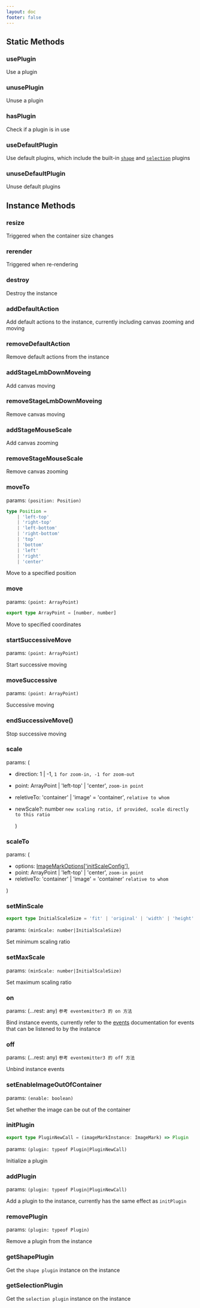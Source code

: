 ```yaml
---
layout: doc
footer: false
---
```


## Static Methods

### usePlugin

Use a plugin

### unusePlugin

Unuse a plugin

### hasPlugin

Check if a plugin is in use

### useDefaultPlugin

Use default plugins, which include the built-in [`shape`](/en/api/plugin/shape) and [`selection`](/en/api/plugin/selection) plugins

### unuseDefaultPlugin

Unuse default plugins

## Instance Methods

### resize

Triggered when the container size changes

### rerender

Triggered when re-rendering

### destroy

Destroy the instance

### addDefaultAction

Add default actions to the instance, currently including canvas zooming and moving

### removeDefaultAction

Remove default actions from the instance

### addStageLmbDownMoveing

Add canvas moving

### removeStageLmbDownMoveing

Remove canvas moving

### addStageMouseScale

Add canvas zooming

### removeStageMouseScale

Remove canvas zooming

### moveTo

params: `(position: Position)`

```ts
type Position =
	| 'left-top'
	| 'right-top'
	| 'left-bottom'
	| 'right-bottom'
	| 'top'
	| 'bottom'
	| 'left'
	| 'right'
	| 'center'
```

Move to a specified position

### move

params: `(point: ArrayPoint)`

```ts
export type ArrayPoint = [number, number]
```

Move to specified coordinates

### startSuccessiveMove

params: `(point: ArrayPoint)`

Start successive moving

### moveSuccessive

params: `(point: ArrayPoint)`

Successive moving

### endSuccessiveMove()

Stop successive moving

### scale

params: (

- direction: 1 | -1, `1 for zoom-in, -1 for zoom-out`
- point: ArrayPoint | 'left-top' | 'center', `zoom-in point`
- reletiveTo: 'container' | 'image' = 'container', `relative to whom`
- newScale?: number `new scaling ratio, if provided, scale directly to this ratio`

  )

### scaleTo

params: (

- options: [ImageMarkOptions['initScaleConfig']](/en/api/constructor-options#initscaleconfig),
- point: ArrayPoint | 'left-top' | 'center', `zoom-in point`
- reletiveTo: 'container' | 'image' = 'container' `relative to whom`

)

### setMinScale

```ts
export type InitialScaleSize = 'fit' | 'original' | 'width' | 'height' | 'cover'
```

params: `(minScale: number|InitialScaleSize)`

Set minimum scaling ratio

### setMaxScale

params: `(minScale: number|InitialScaleSize)`

Set maximum scaling ratio

### on

params: (...rest: any) `参考 eventemitter3 的 on 方法`

Bind instance events, currently refer to the [events](/en/api/constructor-on) documentation for events that can be listened to by the instance

### off

params: (...rest: any) `参考 eventemitter3 的 off 方法`

Unbind instance events

### setEnableImageOutOfContainer

params: `(enable: boolean)`

Set whether the image can be out of the container

### initPlugin

```ts
export type PluginNewCall = (imageMarkInstance: ImageMark) => Plugin
```

params: `(plugin: typeof Plugin|PluginNewCall)`

Initialize a plugin

### addPlugin

params: `(plugin: typeof Plugin|PluginNewCall)`

Add a plugin to the instance, currently has the same effect as `initPlugin`

### removePlugin

params: `(plugin: typeof Plugin)`

Remove a plugin from the instance

### getShapePlugin

Get the `shape plugin` instance on the instance

### getSelectionPlugin

Get the `selection plugin` instance on the instance
